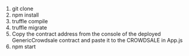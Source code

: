 1. git clone       
2. npm install        
3. truffle compile        
4. truffle migrate         
5. Copy the contract address from the console of the deployed GenericCrowdsale contract and paste it to the CROWDSALE in App.js        
6. npm start      
